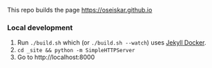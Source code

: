 This repo builds the page https://oseiskar.github.io

### Local development

 1. Run `./build.sh` which (or `./build.sh --watch`) uses
    [Jekyll Docker](https://github.com/envygeeks/jekyll-docker).
 2. `cd _site && python -m SimpleHTTPServer`
 3. Go to http://localhost:8000
